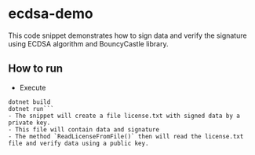 # ecdsa-demo
This code snippet demonstrates how to sign data and verify the signature using ECDSA algorithm and BouncyCastle library. 
## How to run
- Execute
```
dotnet build
dotnet run```
- The snippet will create a file license.txt with signed data by a private key.
- This file will contain data and signature
- The method `ReadLicenseFromFile()` then will read the license.txt file and verify data using a public key.  